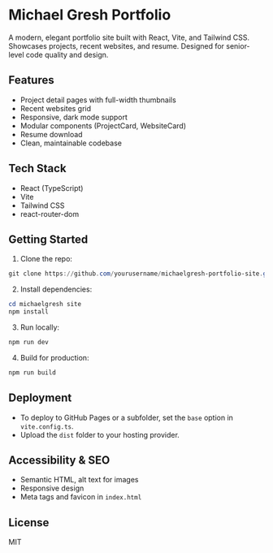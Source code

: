 
# Michael Gresh Portfolio

A modern, elegant portfolio site built with React, Vite, and Tailwind CSS. Showcases projects, recent websites, and resume. Designed for senior-level code quality and design.

## Features
- Project detail pages with full-width thumbnails
- Recent websites grid
- Responsive, dark mode support
- Modular components (ProjectCard, WebsiteCard)
- Resume download
- Clean, maintainable codebase

## Tech Stack
- React (TypeScript)
- Vite
- Tailwind CSS
- react-router-dom

## Getting Started
1. Clone the repo:
  ```powershell
  git clone https://github.com/yourusername/michaelgresh-portfolio-site.git
  ```
2. Install dependencies:
  ```powershell
  cd michaelgresh site
  npm install
  ```
3. Run locally:
  ```powershell
  npm run dev
  ```
4. Build for production:
  ```powershell
  npm run build
  ```

## Deployment
- To deploy to GitHub Pages or a subfolder, set the `base` option in `vite.config.ts`.
- Upload the `dist` folder to your hosting provider.

## Accessibility & SEO
- Semantic HTML, alt text for images
- Responsive design
- Meta tags and favicon in `index.html`

## License
MIT
